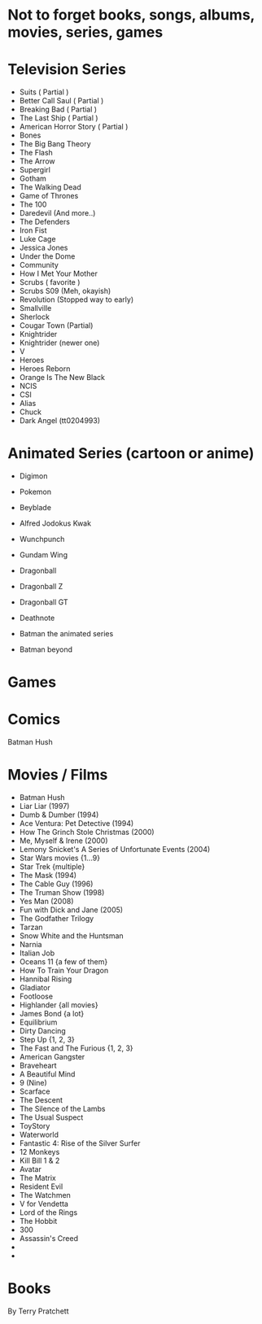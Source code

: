 # Not to forget books, songs, albums, movies, series, games

# Television Series
- Suits ( Partial )
- Better Call Saul ( Partial )
- Breaking Bad ( Partial )
- The Last Ship ( Partial )
- American Horror Story ( Partial )
- Bones
- The Big Bang Theory
- The Flash
- The Arrow
- Supergirl
- Gotham
- The Walking Dead
- Game of Thrones
- The 100
- Daredevil (And more..)
- The Defenders
- Iron Fist
- Luke Cage
- Jessica Jones
- Under the Dome
- Community
- How I Met Your Mother
- Scrubs ( favorite )
- Scrubs S09 (Meh, okayish)
- Revolution (Stopped way to early)
- Smallville
- Sherlock
- Cougar Town (Partial)
- Knightrider
- Knightrider (newer one)
- V
- Heroes
- Heroes Reborn
- Orange Is The New Black
- NCIS
- CSI
- Alias
- Chuck
- Dark Angel (tt0204993)

# Animated Series (cartoon or anime)
- Digimon
- Pokemon
- Beyblade
- Alfred Jodokus Kwak
- Wunchpunch
- Gundam Wing

- Dragonball
- Dragonball Z
- Dragonball GT

- Deathnote
- Batman the animated series
- Batman beyond

# Games


# Comics
Batman Hush

# Movies / Films
- Batman Hush
- Liar Liar (1997)
- Dumb & Dumber (1994)
- Ace Ventura: Pet Detective (1994)
- How The Grinch Stole Christmas (2000)
- Me, Myself & Irene (2000)
- Lemony Snicket's A Series of Unfortunate Events (2004)
- Star Wars movies {1...9}
- Star Trek {multiple}
- The Mask (1994)
- The Cable Guy (1996)
- The Truman Show (1998)
- Yes Man (2008)
- Fun with Dick and Jane (2005)
- The Godfather Trilogy
- Tarzan
- Snow White and the Huntsman
- Narnia
- Italian Job
- Oceans 11 {a few of them}
- How To Train Your Dragon
- Hannibal Rising
- Gladiator
- Footloose
- Highlander {all movies}
- James Bond {a lot}
- Equilibrium
- Dirty Dancing
- Step Up {1, 2, 3}
- The Fast and The Furious {1, 2, 3}
- American Gangster
- Braveheart
- A Beautiful Mind
- 9 (Nine)
- Scarface
- The Descent
- The Silence of the Lambs
- The Usual Suspect
- ToyStory
- Waterworld
- Fantastic 4: Rise of the Silver Surfer
- 12 Monkeys
- Kill Bill 1 & 2
- Avatar
- The Matrix
- Resident Evil
- The Watchmen
- V for Vendetta
- Lord of the Rings
- The Hobbit
- 300
- Assassin's Creed
- 
-


# Books
By Terry Pratchett